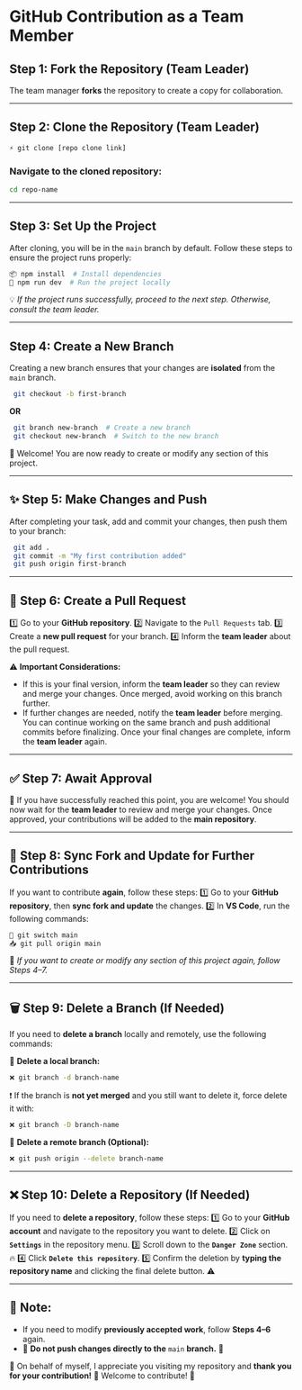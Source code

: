 #  **GitHub Contribution as a Team Member**

##  Step 1: **Fork the Repository** (Team Leader)
The team manager **forks** the repository to create a copy for collaboration.

---

##  Step 2: **Clone the Repository** (Team Leader)
```sh
⚡ git clone [repo clone link]
```
### Navigate to the cloned repository:
```sh
cd repo-name
```
---

##  Step 3: **Set Up the Project**
After cloning, you will be in the `main` branch by default. Follow these steps to ensure the project runs properly:
```sh
📦 npm install  # Install dependencies
🚀 npm run dev  # Run the project locally
```
💡 _If the project runs successfully, proceed to the next step. Otherwise, consult the team leader._

---

##  Step 4: **Create a New Branch**
Creating a new branch ensures that your changes are **isolated** from the `main` branch.
```sh
 git checkout -b first-branch
```
**OR**
```sh
 git branch new-branch  # Create a new branch
 git checkout new-branch  # Switch to the new branch
```
🎉 Welcome! You are now ready to create or modify any section of this project.

---

## ✨ Step 5: **Make Changes and Push**
After completing your task, add and commit your changes, then push them to your branch:
```sh
 git add .
 git commit -m "My first contribution added"
 git push origin first-branch
```

---

## 🔀 Step 6: **Create a Pull Request**
1️⃣ Go to your **GitHub repository**.
2️⃣ Navigate to the `Pull Requests` tab.
3️⃣ Create a **new pull request** for your branch.
4️⃣ Inform the **team leader** about the pull request.

⚠️ **Important Considerations:**
- If this is your final version, inform the **team leader** so they can review and merge your changes. Once merged, avoid working on this branch further.
-  If further changes are needed, notify the **team leader** before merging. You can continue working on the same branch and push additional commits before finalizing. Once your final changes are complete, inform the **team leader** again.

---

## ✅ Step 7: **Await Approval**
🎉 If you have successfully reached this point, you are welcome! You should now wait for the **team leader** to review and merge your changes. Once approved, your contributions will be added to the **main repository**.

---

## 🔄 Step 8: **Sync Fork and Update for Further Contributions**
If you want to contribute **again**, follow these steps:
1️⃣ Go to your **GitHub repository**, then **sync fork and update** the changes.
2️⃣ In **VS Code**, run the following commands:
```sh
🔄 git switch main
📥 git pull origin main
```
📌 _If you want to create or modify any section of this project again, follow Steps 4–7._

---

## 🗑 Step 9: **Delete a Branch (If Needed)**
If you need to **delete a branch** locally and remotely, use the following commands:

🔻 **Delete a local branch:**
```sh
❌ git branch -d branch-name
```
❗ If the branch is **not yet merged** and you still want to delete it, force delete it with:
```sh
❌ git branch -D branch-name
```

🔻 **Delete a remote branch (Optional):**
```sh
❌ git push origin --delete branch-name
```

---

## ❌ Step 10: **Delete a Repository (If Needed)**
If you need to **delete a repository**, follow these steps:
1️⃣ Go to your **GitHub account** and navigate to the repository you want to delete.
2️⃣ Click on **`Settings`** in the repository menu.
3️⃣ Scroll down to the **`Danger Zone`** section. 🔥
4️⃣ Click **`Delete this repository`**.
5️⃣ Confirm the deletion by **typing the repository name** and clicking the final delete button. ⚠️

---

## 📌 **Note:**
- If you need to modify **previously accepted work**, follow **Steps 4–6** again.
- 🚨 **Do not push changes directly to the** `main` **branch.** 🚨

💙 On behalf of myself, I appreciate you visiting my repository and **thank you for your contribution!** 🙌 Welcome to contribute! 🚀
